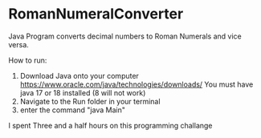 # RomanNumeralConverter
Java Program converts decimal numbers to Roman Numerals and vice versa.

How to run:
1. Download Java onto your computer https://www.oracle.com/java/technologies/downloads/ You must have java 17 or 18 installed (8 will not work)
2. Navigate to the Run folder in your terminal
3. enter the command "java Main"

I spent Three and a half hours on this programming challange 
